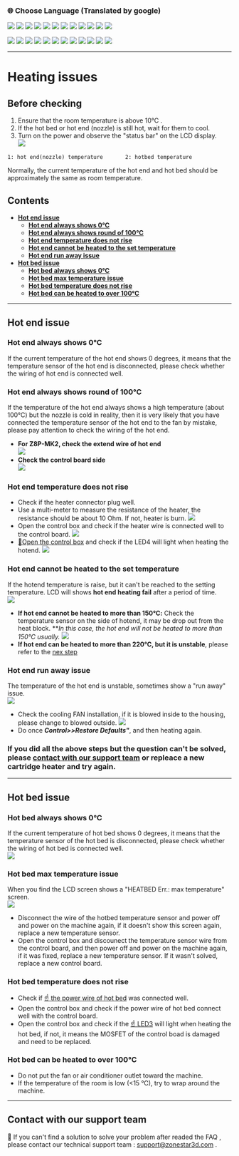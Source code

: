 ### :globe_with_meridians: Choose Language (Translated by google)
[![](../../lanpic/ES.png)](https://github-com.translate.goog/ZONESTAR3D/Z8P/tree/main/Z8P_FAQ/Issue_heating?_x_tr_sl=en&_x_tr_tl=es)
[![](../../lanpic/PT.png)](https://github-com.translate.goog/ZONESTAR3D/Z8P/tree/main/Z8P_FAQ/Issue_heating?_x_tr_sl=en&_x_tr_tl=pt)
[![](../../lanpic/FR.png)](https://github-com.translate.goog/ZONESTAR3D/Z8P/tree/main/Z8P_FAQ/Issue_heating?_x_tr_sl=en&_x_tr_tl=fr)
[![](../../lanpic/DE.png)](https://github-com.translate.goog/ZONESTAR3D/Z8P/tree/main/Z8P_FAQ/Issue_heating?_x_tr_sl=en&_x_tr_tl=de)
[![](../../lanpic/IT.png)](https://github-com.translate.goog/ZONESTAR3D/Z8P/tree/main/Z8P_FAQ/Issue_heating?_x_tr_sl=en&_x_tr_tl=it)
[![](../../lanpic/SW.png)](https://github-com.translate.goog/ZONESTAR3D/Z8P/tree/main/Z8P_FAQ/Issue_heating?_x_tr_sl=en&_x_tr_tl=sv)
[![](../../lanpic/PL.png)](https://github-com.translate.goog/ZONESTAR3D/Z8P/tree/main/Z8P_FAQ/Issue_heating?_x_tr_sl=en&_x_tr_tl=pl)
[![](../../lanpic/DK.png)](https://github-com.translate.goog/ZONESTAR3D/Z8P/tree/main/Z8P_FAQ/Issue_heating?_x_tr_sl=en&_x_tr_tl=da)
[![](../../lanpic/CZ.png)](https://github-com.translate.goog/ZONESTAR3D/Z8P/tree/main/Z8P_FAQ/Issue_heating?_x_tr_sl=en&_x_tr_tl=cs)
[![](../../lanpic/HR.png)](https://github-com.translate.goog/ZONESTAR3D/Z8P/tree/main/Z8P_FAQ/Issue_heating?_x_tr_sl=en&_x_tr_tl=hr)
[![](../../lanpic/RO.png)](https://github-com.translate.goog/ZONESTAR3D/Z8P/tree/main/Z8P_FAQ/Issue_heating?_x_tr_sl=en&_x_tr_tl=ro)
[![](../../lanpic/SK.png)](https://github-com.translate.goog/ZONESTAR3D/Z8P/tree/main/Z8P_FAQ/Issue_heating?_x_tr_sl=en&_x_tr_tl=sk)

[![](../../lanpic/RU.png)](https://github-com.translate.goog/ZONESTAR3D/Z8P/tree/main/Z8P_FAQ/Issue_heating?_x_tr_sl=en&_x_tr_tl=ru)
[![](../../lanpic/JP.png)](https://github-com.translate.goog/ZONESTAR3D/Z8P/tree/main/Z8P_FAQ/Issue_heating?_x_tr_sl=en&_x_tr_tl=ja)
[![](../../lanpic/KR.png)](https://github-com.translate.goog/ZONESTAR3D/Z8P/tree/main/Z8P_FAQ/Issue_heating?_x_tr_sl=en&_x_tr_tl=ko)
[![](../../lanpic/ID.png)](https://github-com.translate.goog/ZONESTAR3D/Z8P/tree/main/Z8P_FAQ/Issue_heating?_x_tr_sl=en&_x_tr_tl=id)
[![](../../lanpic/TH.png)](https://github-com.translate.goog/ZONESTAR3D/Z8P/tree/main/Z8P_FAQ/Issue_heating?_x_tr_sl=en&_x_tr_tl=th)
[![](../../lanpic/VN.png)](https://github-com.translate.goog/ZONESTAR3D/Z8P/tree/main/Z8P_FAQ/Issue_heating?_x_tr_sl=en&_x_tr_tl=vi)
[![](../../lanpic/IL.png)](https://github-com.translate.goog/ZONESTAR3D/Z8P/tree/main/Z8P_FAQ/Issue_heating?_x_tr_sl=en&_x_tr_tl=iw)
[![](../../lanpic/SA.png)](https://github-com.translate.goog/ZONESTAR3D/Z8P/tree/main/Z8P_FAQ/Issue_heating?_x_tr_sl=en&_x_tr_tl=ar)
[![](../../lanpic/TR.png)](https://github-com.translate.goog/ZONESTAR3D/Z8P/tree/main/Z8P_FAQ/Issue_heating?_x_tr_sl=en&_x_tr_tl=tr)
[![](../../lanpic/GR.png)](https://github-com.translate.goog/ZONESTAR3D/Z8P/tree/main/Z8P_FAQ/Issue_heating?_x_tr_sl=en&_x_tr_tl=el)
[![](../../lanpic/BR.png)](https://github-com.translate.goog/ZONESTAR3D/Z8P/tree/main/Z8P_FAQ/Issue_heating?_x_tr_sl=en&_x_tr_tl=pt)
[![](../../lanpic/CN.png)](https://github-com.translate.goog/ZONESTAR3D/Z8P/tree/main/Z8P_FAQ/Issue_heating?_x_tr_sl=en&_x_tr_tl=zh-CN)

-----
# Heating issues
## Before checking
1. Ensure that the room temperature is above 10℃ .
2. If the hot bed or hot end (nozzle) is still hot, wait for them to cool.
3. Turn on the power and observe the "status bar" on the LCD display.   
![](./LCD_screen.jpg)  
> 
    1: hot end(nozzle) temperature       2: hotbed temperature
Normally, the current temperature of the hot end and hot bed should be approximately the same as room temperature. 

## Contents
- **[Hot end issue](#hot-end-issue)**
  - **[Hot end always shows 0℃](#hot-end-always-shows-0℃)**
  - **[Hot end always shows round of 100℃](#hot-end-always-shows-round-of-100℃)**
  - **[Hot end temperature does not rise](#hot-end-temperature-does-not-rise)**
  - **[Hot end cannot be heated to the set temperature](#hot-end-cannot-be-heated-to-the-set-temperature)**
  - **[Hot end run away issue](#hot-end-run-away-issue)**
- **[Hot bed issue](#hot-bed-issue)**
  - **[Hot bed always shows 0℃](#hot-bed-always-shows-0℃)**
  - **[Hot bed max temperature issue](#hot-bed-max-temperature-issue)**
  - **[Hot bed temperature does not rise](#hot-bed-temperature-does-not-rise)**
  - **[Hot bed can be heated to over 100℃](#hot-bed-can-be-heated-to-over-100℃)**

-----
## Hot end issue
### Hot end always shows 0℃
If the current temperature of the hot end shows 0 degrees, it means that the temperature sensor of the hot end is disconnected, please check whether the wiring of hot end is connected well.   
### Hot end always shows round of 100℃
If the temperature of the hot end always shows a high temperature (about 100℃) but the nozzle is cold in reality, then it is very likely that you have connected the temperature sensor of the hot end to the fan by mistake, please pay attention to check the wiring of the hot end.   
- **For Z8P-MK2, check the extend wire of hot end**    
![](./Hotend_wiring.jpg)      
- **Check the control board side**     
![](../pic/Z8P_wiring.png)
### Hot end temperature does not rise
- Check if the heater connector plug well.  
- Use a multi-meter to measure the resistance of the heater, the resistance should be about 10 Ohm. If not, heater is burn.
![](./measure.jpg)
- Open the control box and check if the heater wire is connected well to the control board.
![](./WireOfheater.jpg)
- [:link:Open the control box](../How_to_open_the_control_box.jpg) and check if the LED4 will light when heating the hotend. 
![](../LEDs.jpg)
### Hot end cannot be heated to the set temperature
If the hotend temperature is raise, but it can't be reached to the setting temperature. LCD will shows **hot end heating fail** after a period of time.  
![](./hotend_heating_fail.jpg)
- **If hot end cannot be heated to more than 150℃:** Check the temperature sensor on the side of hotend, it may be drop out from the heat block. ***In this case, the hot end will not be heated to more than 150℃ usually.*
![](sensorhotenddrop.jpg)
- **If hot end can be heated to more than 220℃, but it is unstable**, please refer to the [nex step](#the-temperature-of-the-hot-end-is-unstable-sometimes-show-a-run-away-issue)
### Hot end run away issue
The temperature of the hot end is unstable, sometimes show a "run away" issue.     
![](./runaway.jpg)
  - Check the cooling FAN installation, if it is blowed inside to the housing, please change to blowed outside.
![](./coolingfan.jpg)
  - Do once  ***Control>>Restore Defaults"***, and then heating again.  
### If you did all the above steps but the question can't be solved, please [**contact with our support team**](#contact-with-our-support-team) or repleace a new cartridge heater and try again. 

-----
## Hot bed issue
### Hot bed always shows 0℃
If the current temperature of hot bed shows 0 degrees, it means that the temperature sensor of the hot bed is disconnected, please check whether the wiring of hot bed is connected well.   
![](./Hotbed_wiring.jpg)
### Hot bed max temperature issue
When you find the LCD screen shows a "HEATBED Err.: max temperature" screen.      
![](./hotbed_max_temperature.jpg)   
- Disconnect the wire of the hotbed temperature sensor and power off and power on the machine again, if it doesn't show this screen again, replace a new temperature sensor.
- Open the control box and discounect the temperature sensor wire from the control board, and then power off and power on the machine again, if it was fixed, replace a new temperature sensor. If it wasn't solved, replace a new control board.
### Hot bed temperature does not rise
- Check if [:point_up: the power wire of hot bed](#hot-bed-always-shows-0℃) was connected well.
- Open the control box and check if the power wire of hot bed connect well with the control board.
- Open the control box and check if the [:point_up: LED3](#21-when-heating-the-hot-end-the-temperature-does-not-rise) will light when heating the hot bed, if not, it means the MOSFET of the control boad is damaged and need to be replaced.
### Hot bed can be heated to over 100℃
- Do not put the fan or air conditioner outlet toward the machine.
- If the temperature of the room is low (<15 ℃), try to wrap around the machine.

--------
## Contact with our support team
:email: If you can't find a solution to solve your problem after readed the FAQ , please contact our technical support team : support@zonestar3d.com .

